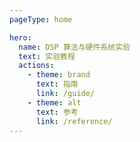 ```yaml
---
pageType: home

hero:
  name: DSP 算法与硬件系统实验
  text: 实验教程
  actions:
    - theme: brand
      text: 指南
      link: /guide/
    - theme: alt
      text: 参考
      link: /reference/
---
```

